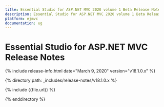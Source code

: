 ```yaml
---
title: Essential Studio for ASP.NET MVC 2020 volume 1 Beta Release Notes  
description: Essential Studio for ASP.NET MVC 2020 volume 1 Beta Release Notes  
platform: ejmvc
documentation: ug
---
```


# Essential Studio for ASP.NET MVC  Release Notes  

{% include release-info.html date="March 9, 2020"  version="v18.1.0.x" %} 


{% directory path: _includes/release-notes/v18.1.0.x %}

{% include {{file.url}} %}

{% enddirectory %}